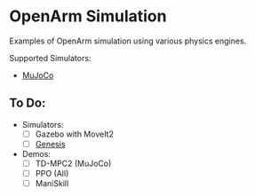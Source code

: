 # OpenArm Simulation

Examples of OpenArm simulation using various physics engines.

Supported Simulators:
- [MuJoCo](./MuJoCo.md)

## To Do:
- Simulators:
  - [ ] Gazebo with MoveIt2
  - [ ] [Genesis](https://genesis-world.readthedocs.io/en/latest/)
  
- Demos:
  - [ ] TD-MPC2 (MuJoCo)
  - [ ] PPO (All)
  - [ ] ManiSkill
